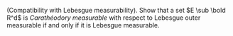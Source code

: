 (Compatibility with Lebesgue measurability). Show that a set $E \sub \bold R^d$ is  $Carath\acute{e}odory\ measurable$ with respect to Lebesgue outer measurable if and only if it is Lebesgue measurable.